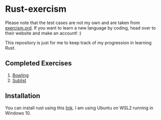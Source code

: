 # Rust-exercism

Please note that the test cases are not my own and are taken from [exercism.ord](exercism.org). If you want to learn a new language by coding, head over to their website and make an account! :)

This repository is just for me to keep track of my progression in learning Rust.

## Completed Exercises

1. [Bowling](https://github.com/ashley-koh/rust-exercism/tree/main/bowling-score-tracker)
2. [Sublist](https://github.com/ashley-koh/rust-exercism/tree/main/sublist)

## Installation

You can install rust using this [link](https://www.rust-lang.org/tools/install). I am using Ubuntu on WSL2 running in Windows 10.